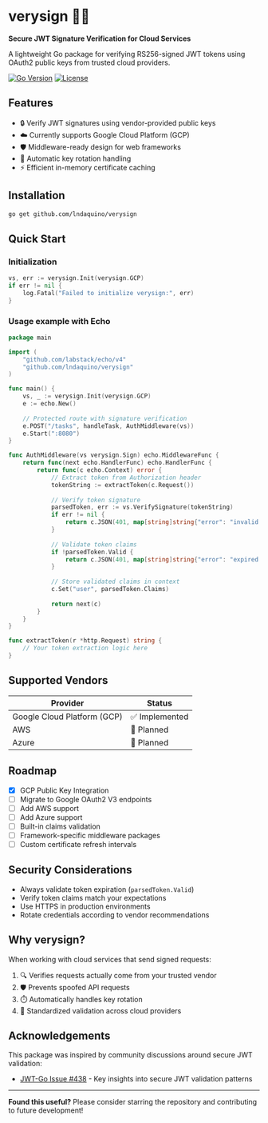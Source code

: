 # verysign 🔑✅

**Secure JWT Signature Verification for Cloud Services**

A lightweight Go package for verifying RS256-signed JWT tokens using OAuth2 public keys from trusted cloud providers.

[![Go Version](https://img.shields.io/badge/go-1.18%2B-blue.svg)](https://golang.org/)
[![License](https://img.shields.io/badge/license-MIT-green.svg)](https://opensource.org/licenses/MIT)

## Features

- 🔒 Verify JWT signatures using vendor-provided public keys
- ☁️ Currently supports Google Cloud Platform (GCP)
- 🛡️ Middleware-ready design for web frameworks
- 🔄 Automatic key rotation handling
- ⚡ Efficient in-memory certificate caching

## Installation

```bash
go get github.com/lndaquino/verysign
```

## Quick Start

### Initialization
```go
vs, err := verysign.Init(verysign.GCP)
if err != nil {
    log.Fatal("Failed to initialize verysign:", err)
}
```

### Usage example with Echo
```go
package main

import (
    "github.com/labstack/echo/v4"
    "github.com/lndaquino/verysign"
)

func main() {
    vs, _ := verysign.Init(verysign.GCP)
    e := echo.New()
    
    // Protected route with signature verification
    e.POST("/tasks", handleTask, AuthMiddleware(vs))
    e.Start(":8080")
}

func AuthMiddleware(vs verysign.Sign) echo.MiddlewareFunc {
    return func(next echo.HandlerFunc) echo.HandlerFunc {
        return func(c echo.Context) error {
            // Extract token from Authorization header
            tokenString := extractToken(c.Request())
            
            // Verify token signature
            parsedToken, err := vs.VerifySignature(tokenString)
            if err != nil {
                return c.JSON(401, map[string]string{"error": "invalid signature"})
            }
            
            // Validate token claims
            if !parsedToken.Valid {
                return c.JSON(401, map[string]string{"error": "expired token"})
            }
            
            // Store validated claims in context
            c.Set("user", parsedToken.Claims)
            
            return next(c)
        }
    }
}

func extractToken(r *http.Request) string {
    // Your token extraction logic here
}
```


## Supported Vendors

| Provider | Status |
|----------|--------|
| Google Cloud Platform (GCP) | ✅ Implemented |
| AWS | 🚧 Planned |
| Azure | 🚧 Planned |

## Roadmap

- [x] GCP Public Key Integration
- [ ] Migrate to Google OAuth2 V3 endpoints
- [ ] Add AWS support
- [ ] Add Azure support
- [ ] Built-in claims validation
- [ ] Framework-specific middleware packages
- [ ] Custom certificate refresh intervals

## Security Considerations

- Always validate token expiration (`parsedToken.Valid`)
- Verify token claims match your expectations
- Use HTTPS in production environments
- Rotate credentials according to vendor recommendations

## Why verysign?

When working with cloud services that send signed requests:
1. 🔍 Verifies requests actually come from your trusted vendor
2. 🛡️ Prevents spoofed API requests
3. ⏱️ Automatically handles key rotation
4. 🔄 Standardized validation across cloud providers

## Acknowledgements

This package was inspired by community discussions around secure JWT validation:
- [JWT-Go Issue #438](https://github.com/dgrijalva/jwt-go/issues/438) - Key insights into secure JWT validation patterns

---

**Found this useful?** Please consider starring the repository and contributing to future development!
